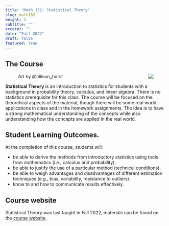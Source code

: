 ```yaml
---
title: "Math 152: Statistical Theory"
slug: math152
weight: 2
subtitle: ""
excerpt: ""
date: "Fall 2022"
draft: false
featured: true
---
```


## The Course

<figure>
<img src="p_value_mic_hog.png" align="right">
<figcaption>Art by @allison_horst</figcaption>
</figure>


**Statistical Theory** is an introduction to statistics for students with a background in probability theory, calculus, and linear algebra.  There is no statistics prerequisite for this class. The course will be focused on the theoretical aspects of the material, though there will be some real world applications in class and in the homework assignments. The idea is to have a strong mathematical understanding of the concepts while also understanding how the concepts are applied in the real world.

## Student Learning Outcomes.
At the completion of this course, students will:

* be able to derive the methods from introductory statistics using tools from mathematics (i.e., calculus and probability).
* be able to justify the use of a particular method (technical conditions).
* be able to weigh advantages and disadvantages of different estimation techniques (e.g., bias, variability, resistance to outliers).
* know to and how to communicate results effectively.

## Course website

Statistical Theory was last taught in Fall 2022, materials can be found on the <a href = "https://m152-stat-theory.netlify.app/" target = "_blank">course website</a>.

